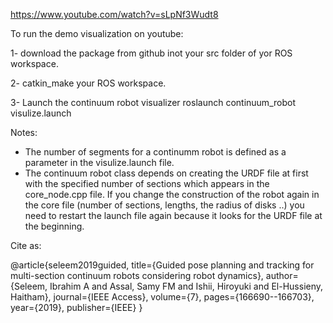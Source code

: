 
https://www.youtube.com/watch?v=sLpNf3Wudt8

To run the demo visualization on youtube:

1- download the package from github inot your src folder of yor ROS workspace.

2- catkin_make your ROS workspace.

3- Launch the continuum robot visualizer
roslaunch continuum_robot visulize.launch

Notes:
- The number of segments for a continumm robot is defined as a parameter in the visulize.launch file.
- The continuum robot class depends on creating the URDF file at first with the specified number of sections which appears in the core_node.cpp file. If you change the construction of the robot again in the core file (number of sections, lengths, the radius of disks ..) you need to restart the launch file again because it looks for the URDF file at the beginning.


Cite as:

@article{seleem2019guided,
  title={Guided pose planning and tracking for multi-section continuum robots considering robot dynamics},
  author={Seleem, Ibrahim A and Assal, Samy FM and Ishii, Hiroyuki and El-Hussieny, Haitham},
  journal={IEEE Access},
  volume={7},
  pages={166690--166703},
  year={2019},
  publisher={IEEE}
  }
